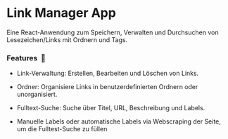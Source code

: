 # Link Manager App

Eine React-Anwendung zum Speichern, Verwalten und Durchsuchen von Lesezeichen/Links mit Ordnern und Tags.

### Features  🚀

- Link-Verwaltung: Erstellen, Bearbeiten und Löschen von Links.

- Ordner: Organisiere Links in benutzerdefinierten Ordnern oder unorganisiert.

- Fulltext-Suche: Suche über Titel, URL, Beschreibung und Labels.

- Manuelle Labels oder automatische Labels via Webscraping der Seite, um die Fulltest-Suche zu füllen
